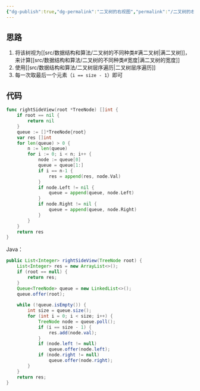 ```yaml
---
{"dg-publish":true,"dg-permalink":"二叉树的右视图","permalink":"/二叉树的右视图/","title":"二叉树的右视图","tags":["树","二叉树","BFS","层序遍历","队列"]}
---
```



## 思路

1. 将该树视为[[src/数据结构和算法/二叉树的不同种类#满二叉树\|满二叉树]]，来计算[[src/数据结构和算法/二叉树的不同种类#宽度\|满二叉树的宽度]]
2. 使用[[src/数据结构和算法/二叉树层序遍历\|二叉树层序遍历]]
3. 每一次取最后一个元素（`i == size - 1`）即可

## 代码

```go
func rightSideView(root *TreeNode) []int {
	if root == nil {
		return nil
	}
	queue := []*TreeNode{root}
	var res []int
	for len(queue) > 0 {
		n := len(queue)
		for i := 0; i < n; i++ {
			node := queue[0]
			queue = queue[1:]
			if i == n-1 {
				res = append(res, node.Val)
			}
			if node.Left != nil {
				queue = append(queue, node.Left)
			}
			if node.Right != nil {
				queue = append(queue, node.Right)
			}
		}
	}
	return res
}
```

Java：

```java
public List<Integer> rightSideView(TreeNode root) {
    List<Integer> res = new ArrayList<>();
    if (root == null) {
        return res;            
    }
    Queue<TreeNode> queue = new LinkedList<>();
    queue.offer(root);
    
	while (!queue.isEmpty()) {
        int size = queue.size();
        for (int i = 0; i < size; i++) {
            TreeNode node = queue.poll();
            if (i == size - 1) {
                res.add(node.val);
            }
            if (node.left != null) 
				queue.offer(node.left);
            if (node.right != null) 
				queue.offer(node.right);
        }
    }
    return res;
}
```